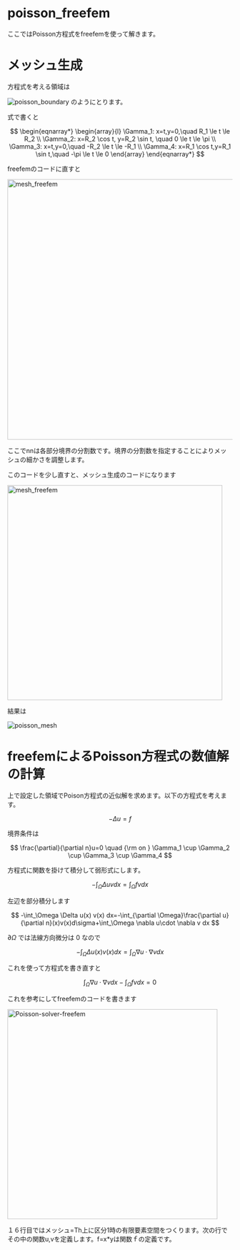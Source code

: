 # poisson_freefem

ここではPoisson方程式をfreefemを使って解きます。

# メッシュ生成

方程式を考える領域は

![poisson_boundary](https://user-images.githubusercontent.com/1296728/222933369-2fc3b7a6-62c3-474f-97f4-89d783ac4d40.png)
のようにとります。

式で書くと

$$
\begin{eqnarray*}
\begin{array}{l}
\Gamma_1: x=t,y=0,\quad R_1 \le t \le R_2 \\
\Gamma_2: x=R_2 \cos t, y=R_2 \sin t, \quad 0 \le t \le \pi \\
\Gamma_3: x=t,y=0,\quad -R_2 \le t \le -R_1 \\
\Gamma_4: x=R_1 \cos t,y=R_1 \sin t,\quad -\pi \le t \le 0
\end{array}
\end{eqnarray*}
$$

freefemのコードに直すと

<img width="583" alt="mesh_freefem" src="https://user-images.githubusercontent.com/1296728/222933424-e811270d-1d0d-4c02-a780-f883d43c41d1.png">

ここでnnは各部分境界の分割数です。境界の分割数を指定することによりメッシュの細かさを調整します。

このコードを少し直すと、メッシュ生成のコードになります

<img width="481" alt="mesh_freefem" src="https://user-images.githubusercontent.com/1296728/222933468-e03bf551-a070-4c9b-b558-defaefe93f86.png">

結果は

![poisson_mesh](https://user-images.githubusercontent.com/1296728/222933531-0d1f2ea1-4e5f-436c-aac8-8e025c19a44e.png)

# freefemによるPoisson方程式の数値解の計算

上で設定した領域でPoison方程式の近似解を求めます。以下の方程式を考えます。

$$
-\Delta u = f
$$

境界条件は

$$
\frac{\partial}{\partial n}u=0 \quad {\rm on }  \Gamma_1 \cup \Gamma_2 \cup \Gamma_3 \cup \Gamma_4
$$

方程式に関数を掛けて積分して弱形式にします。

$$
-\int_\Omega \Delta u v dx = \int_\Omega f v dx
$$

左辺を部分積分します

$$
-\int_\Omega \Delta u(x) v(x) dx=-\int_{\partial \Omega}\frac{\partial u}{\partial n}(x)v(x)d\sigma+\int_\Omega \nabla u\cdot \nabla v dx
$$

$\partial\Omega$ では法線方向微分は $0$ なので

$$
-\int_\Omega \Delta u(x) v(x) dx = \int_\Omega \nabla u\cdot \nabla v dx
$$

これを使って方程式を書き直すと

$$
\int_\Omega \nabla u\cdot \nabla v dx  - \int_\Omega f v dx = 0
$$

これを参考にしてfreefemのコードを書きます

<img width="470" alt="Poisson-solver-freefem" src="https://user-images.githubusercontent.com/1296728/222936413-e237f212-9915-4b96-bbfe-e762f73c711c.png">

１６行目ではメッシュ=Th上に区分1時の有限要素空間をつくります。次の行でその中の関数u,vを定義します。f=x*yは関数ｆの定義です。
